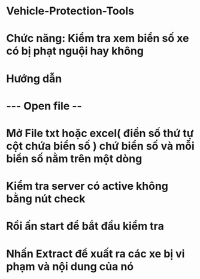 # Vehicle-Protection-Tools
# Chức năng: Kiểm tra xem biển số xe có bị phạt nguội hay không
# Hướng dẫn
# --- Open file -- 
# Mở File txt hoặc excel( điền số thứ tự cột chứa biển số ) chứ biển số và mỗi biển số nằm trên một dòng
# Kiểm tra server có active không bằng nút check
# Rồi ấn start để bắt đầu kiểm tra
# Nhấn Extract để xuất ra các xe bị vi phạm và nội dung của nó
